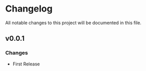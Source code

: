# Changelog
All notable changes to this project will be documented in this file.

## v0.0.1
### Changes
 - First Release
